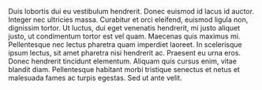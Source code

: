 Duis lobortis dui eu vestibulum hendrerit. Donec euismod id lacus id auctor. Integer nec ultricies massa. Curabitur et orci eleifend, euismod ligula non, dignissim tortor. Ut luctus, dui eget venenatis hendrerit, mi justo aliquet justo, ut condimentum tortor est vel quam. Maecenas quis maximus mi. Pellentesque nec lectus pharetra quam imperdiet laoreet. In scelerisque ipsum lectus, sit amet pharetra nisi hendrerit ac. Praesent eu urna eros. Donec hendrerit tincidunt elementum. Aliquam quis cursus enim, vitae blandit diam. Pellentesque habitant morbi tristique senectus et netus et malesuada fames ac turpis egestas. Sed ut ante velit.